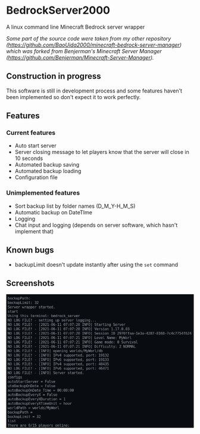 # BedrockServer2000

A linux command line Minecraft Bedrock server wrapper

_Some part of the source code were taken from my other repository (<https://github.com/BaoUida2000/minecraft-bedrock-server-manager>) which was forked from Benjerman's Minecraft Server Manager (<https://github.com/Benjerman/Minecraft-Server-Manager>)._

## Construction in progress

This software is still in development process and some features haven't been implemented so don't expect it to work perfectly.

## Features

### Current features

- Auto start server
- Server closing message to let players know that the server will close in 10 seconds
- Automated backup saving
- Automated backup loading
- Configuration file

### Unimplemented features

- Sort backup list by folder names (D_M_Y-H_M_S)
- Automatic backup on DateTIme
- Logging
- Chat input and logging (depends on server software, which hasn't implement that)

## Known bugs

- backupLimit doesn't update instantly after using the `set` command

## Screenshots

![app_screenshot](app_screenshot.png)
